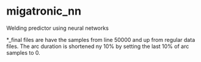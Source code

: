 # migatronic_nn
Welding predictor using neural networks

*_final files are have the samples from line 50000 and up from regular data files. The arc duration is shortened ny 10% by setting the last 10% of arc samples to 0.
